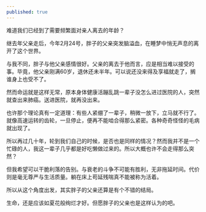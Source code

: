 ```yaml
---
published: true
---
```


难道我们已经到了需要频繁面对亲人离去的年龄？

继去年父亲走后，今年2月24号，胖子的父亲突发脑溢血，在睡梦中悄无声息的离开了这个世界。

与我不同，胖子与他父亲感情很好。父亲的离去于他而言，应是相当难以接受的事。毕竟，他父亲刚满60岁，退休还未半年。可以说还没来得及享福就走了，搁谁身上也受不了。

然而命运就是这样无常，原本身体健康活蹦乱跳一辈子没怎么进过医院的人，突然就查出来肺癌。送进医院，就再没出来。

也许那个理论真有一定道理：有些人紧绷了一辈子，稍微一放下，立马就不行了。就像高速运转的齿轮，一旦停止，便再不能啮合得那么紧密。各种奇奇怪怪的毛病就出现了。

所以再过几十年，轮到我们自己的时候，是否也是同样的情况？然而我并不是一个忙碌的人，我这一辈子几乎都是好吃懒做过来的。所以大概也许不会走得那么突然？

但我希望可以干脆利落的告别。与衰老的斗争不可能有胜利，无非拖延时间。代价则是毫无尊严与生活质量。躺在床上苟延残喘真不能被称为活着。

所以从这个角度出发，其实胖子的父亲还算是有个不错的结局。

生命，还是应该如夏花般绚烂才好。但愿胖子的父亲也是这样认为的吧。